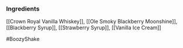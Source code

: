 ### Ingredients

[[Crown Royal Vanilla Whiskey]], [[Ole Smoky Blackberry Moonshine]], [[Blackberry Syrup]], [[Strawberry Syrup]], [[Vanilla Ice Cream]]

#BoozyShake